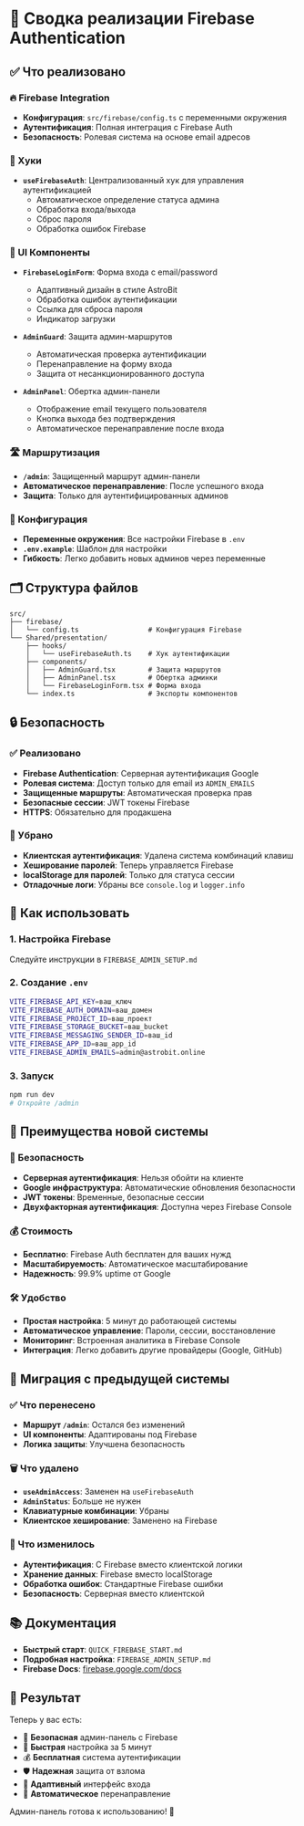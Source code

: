 # 🔐 Сводка реализации Firebase Authentication

## ✅ Что реализовано

### 🔥 Firebase Integration
- **Конфигурация**: `src/firebase/config.ts` с переменными окружения
- **Аутентификация**: Полная интеграция с Firebase Auth
- **Безопасность**: Ролевая система на основе email адресов

### 🎣 Хуки
- **`useFirebaseAuth`**: Централизованный хук для управления аутентификацией
  - Автоматическое определение статуса админа
  - Обработка входа/выхода
  - Сброс пароля
  - Обработка ошибок Firebase

### 🎨 UI Компоненты
- **`FirebaseLoginForm`**: Форма входа с email/password
  - Адаптивный дизайн в стиле AstroBit
  - Обработка ошибок аутентификации
  - Ссылка для сброса пароля
  - Индикатор загрузки

- **`AdminGuard`**: Защита админ-маршрутов
  - Автоматическая проверка аутентификации
  - Перенаправление на форму входа
  - Защита от несанкционированного доступа

- **`AdminPanel`**: Обертка админ-панели
  - Отображение email текущего пользователя
  - Кнопка выхода без подтверждения
  - Автоматическое перенаправление после входа

### 🛣️ Маршрутизация
- **`/admin`**: Защищенный маршрут админ-панели
- **Автоматическое перенаправление**: После успешного входа
- **Защита**: Только для аутентифицированных админов

### 🔧 Конфигурация
- **Переменные окружения**: Все настройки Firebase в `.env`
- **`.env.example`**: Шаблон для настройки
- **Гибкость**: Легко добавить новых админов через переменные

## 🗂️ Структура файлов

```
src/
├── firebase/
│   └── config.ts                 # Конфигурация Firebase
└── Shared/presentation/
    ├── hooks/
    │   └── useFirebaseAuth.ts    # Хук аутентификации
    ├── components/
    │   ├── AdminGuard.tsx        # Защита маршрутов
    │   ├── AdminPanel.tsx        # Обертка админки
    │   └── FirebaseLoginForm.tsx # Форма входа
    └── index.ts                  # Экспорты компонентов
```

## 🔒 Безопасность

### ✅ Реализовано
- **Firebase Authentication**: Серверная аутентификация Google
- **Ролевая система**: Доступ только для email из `ADMIN_EMAILS`
- **Защищенные маршруты**: Автоматическая проверка прав
- **Безопасные сессии**: JWT токены Firebase
- **HTTPS**: Обязательно для продакшена

### 🚫 Убрано
- **Клиентская аутентификация**: Удалена система комбинаций клавиш
- **Хеширование паролей**: Теперь управляется Firebase
- **localStorage для паролей**: Только для статуса сессии
- **Отладочные логи**: Убраны все `console.log` и `logger.info`

## 🚀 Как использовать

### 1. Настройка Firebase
Следуйте инструкции в `FIREBASE_ADMIN_SETUP.md`

### 2. Создание `.env`
```bash
VITE_FIREBASE_API_KEY=ваш_ключ
VITE_FIREBASE_AUTH_DOMAIN=ваш_домен
VITE_FIREBASE_PROJECT_ID=ваш_проект
VITE_FIREBASE_STORAGE_BUCKET=ваш_bucket
VITE_FIREBASE_MESSAGING_SENDER_ID=ваш_id
VITE_FIREBASE_APP_ID=ваш_app_id
VITE_FIREBASE_ADMIN_EMAILS=admin@astrobit.online
```

### 3. Запуск
```bash
npm run dev
# Откройте /admin
```

## 🎯 Преимущества новой системы

### 🔐 Безопасность
- **Серверная аутентификация**: Нельзя обойти на клиенте
- **Google инфраструктура**: Автоматические обновления безопасности
- **JWT токены**: Временные, безопасные сессии
- **Двухфакторная аутентификация**: Доступна через Firebase Console

### 💰 Стоимость
- **Бесплатно**: Firebase Auth бесплатен для ваших нужд
- **Масштабируемость**: Автоматическое масштабирование
- **Надежность**: 99.9% uptime от Google

### 🛠️ Удобство
- **Простая настройка**: 5 минут до работающей системы
- **Автоматическое управление**: Пароли, сессии, восстановление
- **Мониторинг**: Встроенная аналитика в Firebase Console
- **Интеграция**: Легко добавить другие провайдеры (Google, GitHub)

## 🔄 Миграция с предыдущей системы

### ✅ Что перенесено
- **Маршрут `/admin`**: Остался без изменений
- **UI компоненты**: Адаптированы под Firebase
- **Логика защиты**: Улучшена безопасность

### 🗑️ Что удалено
- **`useAdminAccess`**: Заменен на `useFirebaseAuth`
- **`AdminStatus`**: Больше не нужен
- **Клавиатурные комбинации**: Убраны
- **Клиентское хеширование**: Заменено на Firebase

### 🔧 Что изменилось
- **Аутентификация**: С Firebase вместо клиентской логики
- **Хранение данных**: Firebase вместо localStorage
- **Обработка ошибок**: Стандартные Firebase ошибки
- **Безопасность**: Серверная вместо клиентской

## 📚 Документация

- **Быстрый старт**: `QUICK_FIREBASE_START.md`
- **Подробная настройка**: `FIREBASE_ADMIN_SETUP.md`
- **Firebase Docs**: [firebase.google.com/docs](https://firebase.google.com/docs)

## 🎉 Результат

Теперь у вас есть:
- 🔐 **Безопасная** админ-панель с Firebase
- 🚀 **Быстрая** настройка за 5 минут
- 💰 **Бесплатная** система аутентификации
- 🛡️ **Надежная** защита от взлома
- 📱 **Адаптивный** интерфейс входа
- 🔄 **Автоматическое** перенаправление

Админ-панель готова к использованию! 🚀
